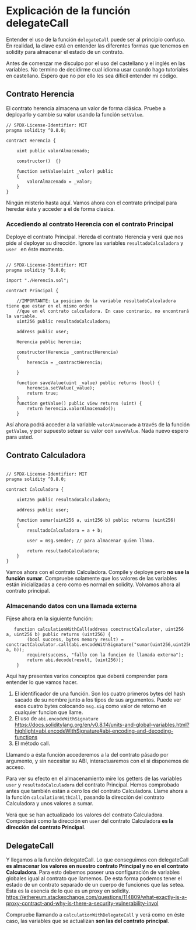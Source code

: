 # Explicación de la función delegateCall 

Entender el uso de la función ```delegateCall``` puede ser al principio confuso. 
En realidad, la clave está en entender las diferentes formas que tenemos en solidity para almacenar el estado de un contrato.

Antes de comenzar me disculpo por el uso del castellano y el inglés en las variables. 
No termino de decidirme cual idioma usar cuando hago tutoriales en castellano.
Espero que no por ello les sea díficil entender mi código.


## Contrato Herencia

El contrato herencia almacena un valor de forma clásica. 
Pruebe a deployarlo y cambie su valor usando la función ```setValue```.
```solidity
// SPDX-License-Identifier: MIT
pragma solidity ^0.8.0;

contract Herencia {

    uint public valorAlmacenado;
    
    constructor()  {}

    function setValue(uint _valor) public 
    {
        valorAlmacenado = _valor;
    }
}
```
Ningún misterio hasta aquí.
Vamos ahora con el contrato principal para heredar éste  y acceder a el de forma clasica.

### Accediendo al contrato Herencia con el contrato Principal

Deploye el contrato Principal. 
Hereda el contrato Herencia y verá que nos pide al deployar su dirección.
Ignore las variables ```resultadoCalculadora``` y ```user ``` en éste momento.

```solidity

// SPDX-License-Identifier: MIT
pragma solidity ^0.8.0;

import "./Herencia.sol";

contract Principal {

    //IMPORTANTE: La posicion de la variable resultadoCalculadora tiene que estar en el mismo orden
    //que en el contrato calculadora. En caso contrario, no encontrará la variable.
    uint256 public resultadoCalculadora;
    
    address public user;
    
    Herencia public herencia;
    
    constructor(Herencia _contractHerencia)  
    {
        herencia = _contractHerencia;

    }
    
    function saveValue(uint _value) public returns (bool) {
        herencia.setValue(_value);
        return true;
    }
    function getValue() public view returns (uint) {
        return herencia.valorAlmacenado();
    }

```
Así ahora podrá acceder a la variable ```valorAlmacenado``` a través de la función ```getValue```, y por supuesto setear su valor con ``` saveValue ```.
Nada nuevo espero para usted.

## Contrato Calculadora

```solidity

// SPDX-License-Identifier: MIT
pragma solidity ^0.8.0;

contract Calculadora {

    uint256 public resultadoCalculadora;
    
    address public user;

    function sumar(uint256 a, uint256 b) public returns (uint256) 
    {
        resultadoCalculadora = a + b;

        user = msg.sender; // para almacenar quien llama. 
        
        return resultadoCalculadora;
    }
}
```
Vamos ahora con el contrato Calculadora.
Compile y deploye pero __no use la función sumar__.
Compruebe solamente que los valores de las variables están inicializadas a cero como es normal en solidity.
Volvamos ahora al contrato principal.

### Almacenando datos con una llamada externa

Fíjese ahora en la siguiente función:

```solidity
   function calculationWithCall(address conctractCalculator, uint256 a, uint256 b) public returns (uint256) {
        (bool success, bytes memory result) = conctractCalculator.call(abi.encodeWithSignature("sumar(uint256,uint256)", a, b));
        require(success, "fallo con la funcion de llamada externa");
        return abi.decode(result, (uint256));
    }
```
Aqui hay presentes varios conceptos que deberá comprender para entender lo que vamos hacer. 

1. El identificador de una función. Son los cuatro primeros bytes del hash sacado de su nombre junto a los tipos de sus argumentos.
Puede ver esos cuatro bytes colocando ```msg.sig``` como valor de retorno en cualquier funcion que llame.  
2. El uso de ``` abi.encodeWithSignature ``` https://docs.soliditylang.org/en/v0.8.14/units-and-global-variables.html?highlight=abi.encodeWithSignature#abi-encoding-and-decoding-functions
3. El método call. 

Llamando a ésta función accederemos a la del contrato pásado por argumento, y sin necesitar su ABI, interactuaremos con el
si disponemos de acceso. 

Para ver su efecto en el almacenamiento mire los getters de las variables ``` user ``` y  ``` resultadoCalculadora ``` del contrato Principal.
Hemos comprobado antes que también están a cero los del contrato Calculadora.
Llame ahora a la función ``` calculationWithCall ```, pasando la dirección del contrato Calculadora y unos valores a sumar.

Verá que se han actualizado los valores del contrato Calculadora. 
Comprobará como la dirección en ``` user ``` del contrato Calculadora __es la dirección del contrato Principal__.

## DelegateCall

Y llegamos a la función delegateCall.
Lo que conseguimos con delegateCall __es almacenar los valores en nuestro contrato Principal y no en el contrato Calculadora__. 
Para esto debemos poseer una configuración de variables globales igual al contrato que llamemos.
De esta forma podemos tener el estado de un contrato separado de un cuerpo de funciones que las setea.
Esta es la esencia de lo que es un proxy en solidity. https://ethereum.stackexchange.com/questions/114809/what-exactly-is-a-proxy-contract-and-why-is-there-a-security-vulnerability-invol


Compruebe llamando a ``` calculationWithDelegateCall ``` y verá como en éste caso, las variables que se actualizan __son las del contrato principal__.

